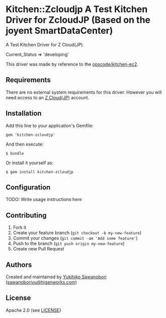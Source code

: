 # Kitchen::Zcloudjp A Test Kitchen Driver for ZcloudJP (Based on the joyent SmartDataCenter)

A Test Kitchen Driver for Z Cloud(JP).

Current_Status => 'developing'

This driver was made by reference to the [opscode/kitchen-ec2](https://github.com/opscode/kitchen-ec2/blob/master/README.md).


## Requirements

There are no external system requirements for this driver. However you will need access to an [Z Cloud(JP)](http://z-cloud.jp/) account.

## Installation

Add this line to your application's Gemfile:

    gem 'kitchen-zcloudjp'

And then execute:

    $ bundle

Or install it yourself as:

    $ gem install kitchen-zcloudjp

## Configuration

TODO: Write usage instructions here

## Contributing

1. Fork it
2. Create your feature branch (`git checkout -b my-new-feature`)
3. Commit your changes (`git commit -am 'Add some feature'`)
4. Push to the branch (`git push origin my-new-feature`)
5. Create new Pull Request


## <a name="authors"></a> Authors

Created and maintained by [Yukihiko Sawanobori][author] (<sawanoboriyu@higanworks.com>)

## <a name="license"></a> License

Apache 2.0 (see [LICENSE][license])


[author]:           https://github.com/sawanoboly
[license]:          https://github.com/higanworks/kitchen-zcloudjp/blob/master/LICENSE
